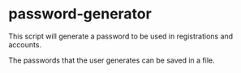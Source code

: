 # password-generator
This script will generate a password to be used in registrations and accounts.

The passwords that the user generates can be saved in a file.